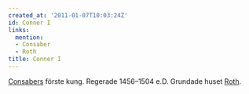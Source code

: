 ```yaml
---
created_at: '2011-01-07T10:03:24Z'
id: Conner I
links:
  mention:
  - Consaber
  - Roth
title: Conner I
---
```


[Consabers] förste kung. Regerade 1456–1504 e.D. Grundade huset [Roth].

  [Consabers]: Consaber
  [Roth]: Roth
